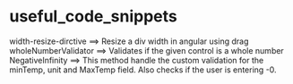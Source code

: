 # useful_code_snippets

width-resize-dirctive ==> Resize a div width in angular using drag
wholeNumberValidator ==> Validates if the given control is a whole number
NegativeInfinity ==> This method handle the custom validation for the minTemp, unit and MaxTemp field. Also checks if the user is entering -0.
